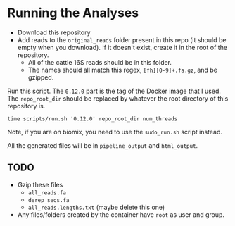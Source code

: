 # Running the Analyses

- Download this repository
- Add reads to the `original_reads` folder present in this repo (it should be empty when you download).  If it doesn't exist, create it in the root of the repository.
  - All of the cattle 16S reads should be in this folder.
  - The names should all match this regex, `[fh][0-9]+.fa.gz`, and be gzipped.

Run this script.  The `0.12.0` part is the tag of the Docker image that I used.  The `repo_root_dir` should be replaced by whatever the root directory of this repository is.

```
time scripts/run.sh '0.12.0' repo_root_dir num_threads
```

Note, if you are on biomix, you need to use the `sudo_run.sh` script instead.

All the generated files will be in `pipeline_output` and `html_output`.

## TODO

- Gzip these files
  - `all_reads.fa`
  - `derep_seqs.fa`
  - `all_reads.lengths.txt` (maybe delete this one)
- Any files/folders created by the container have `root` as user and group.
